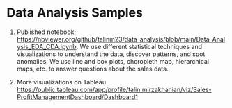 # Data Analysis Samples


1. Published notebook:
https://nbviewer.org/github/talinm23/data_analysis/blob/main/Data_Analysis_EDA_CDA.ipynb. We use different statistical techniques and visualizations to understand the data, discover patterns, and spot anomalies. We use line and box plots, choropleth map, hierarchical maps, etc. to answer questions about the sales data.



2. More visualizations on Tableau
https://public.tableau.com/app/profile/talin.mirzakhanian/viz/Sales-ProfitManagementDashboard/Dashboard1
